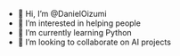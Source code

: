 - 👋 Hi, I’m @DanielOizumi
- 👀 I’m interested in helping people
- 🌱 I’m currently learning Python
- 💞️ I’m looking to collaborate on AI projects

<!---
DanielOizumi/DanielOizumi is a ✨ special ✨ repository because its `README.md` (this file) appears on your GitHub profile.
You can click the Preview link to take a look at your changes.
--->
